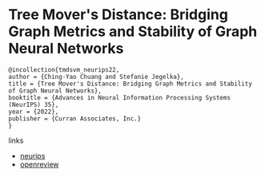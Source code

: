 # Tree Mover's Distance: Bridging Graph Metrics and Stability of Graph Neural Networks

```
@incollection{tmdsvm_neurips22,
author = {Ching-Yao Chuang and Stefanie Jegelka},
title = {Tree Mover's Distance: Bridging Graph Metrics and Stability of Graph Neural Networks},
booktitle = {Advances in Neural Information Processing Systems (NeurIPS) 35},
year = {2022},
publisher = {Curran Associates, Inc.}
}
```

links
- [neurips](https://nips.cc/Conferences/2022/Schedule?showEvent=53719)
- [openreview](https://openreview.net/forum?id=Qh89hwiP5ZR)
